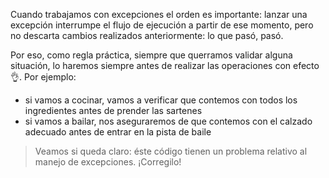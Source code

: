 Cuando trabajamos con excepciones el orden es importante: lanzar una excepción interrumpe el flujo de ejecución a partir de ese momento, pero no descarta cambios realizados anteriormente: lo que pasó, pasó. 

Por eso, como regla práctica, siempre que querramos validar alguna situación, lo haremos siempre antes de realizar las operaciones con efecto :ok_hand:. Por ejemplo: 

* si vamos a cocinar, vamos a verificar que contemos con todos los ingredientes antes de prender las sartenes
* si vamos a bailar, nos aseguraremos de que contemos con el calzado adecuado antes de entrar en la pista de baile

> Veamos si queda claro: éste código tienen un problema relativo al manejo de excepciones. ¡Corregilo! 